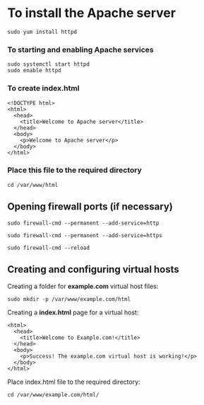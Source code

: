 # To install the Apache server
```
sudo yum install httpd 
```

### To starting and enabling Apache services
```
sudo systemctl start httpd
sudo enable httpd
```

### To create index.html
```
<!DOCTYPE html>
<html>
  <head>
    <title>Welcome to Apache server</title>
  </head>
  <body>
    <p>Welcome to Apache server</p>
  </body>
</html>
```

### Place this file to the required directory
```
cd /var/www/html
```

## Opening firewall ports (if necessary)
```
sudo firewall-cmd --permanent --add-service=http
```
```
sudo firewall-cmd --permanent --add-service=https
```
```
sudo firewall-cmd --reload
```

## Creating and configuring virtual hosts

Creating a folder for **example.com** virtual host files:
```
sudo mkdir -p /var/www/example.com/html
```
Creating a **index.html** page for a virtual host:
```
<html>
  <head>
    <title>Welcome to Example.com!</title>
  </head>
  <body>
    <p>Success! The example.com virtual host is working!</p>
  </body>
</html>
```
Place index.html file to the required directory:
```
cd /var/www/example.com/html/
```